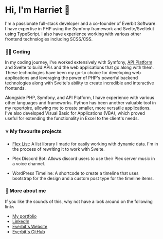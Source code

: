# Hi, I'm Harriet 👋

I'm a passionate full-stack developer and a co-founder of Everbit Software. I have expertise in PHP using the Symfony framework and Svelte/Sveltekit using TypeScript. I also have experience working with various other frontend technologies including SCSS/CSS.

### 👩‍💻 Coding

In my coding journey, I've worked extensively with Symfony, [API Platform](https://api-platform.com/) and Svelte to build APIs and the web applications that go along with them. These technologies have been my go-to choice for developing web applications and leveraging the power of PHP's powerful backend technologies along with Svelte's ability to create incredible and interactive frontends.

Alongside PHP, Symfony, and API Platform, I have experience with various other languages and frameworks. Python has been another valuable tool in my repertoire, allowing me to create smaller, more versatile applications. I've also developed Visual Basic for Applications (VBA), which proved useful for extending the functionality in Excel to the client's needs.

### ⭐ My favourite projects

- [Flex List](https://github.com/everbit-software/flex-list): A list library I made for easily working with dynamic data. I'm in the process of rewriting it to work with Svelte.

- Plex Discord Bot: Allows discord users to use their Plex server music in a voice channel.

- WordPress Timeline: A shortcode to create a timeline that uses bootstrap for the design and a custom post type for the timeline items.

### 👀 More about me

If you like the sounds of this, why not have a look around on the following links
- [My portfolio](https://hharrison.uk)
- [LinkedIn](https://www.linkedin.com/in/hxrriet/)
- [Everbit's Website](https://everbit.dev)
- [Everbit's GitHub](https://github.com/everbit-software)

